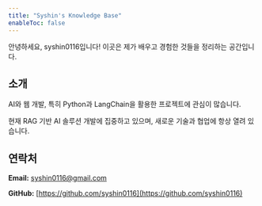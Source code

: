 ```yaml
---
title: "Syshin's Knowledge Base"
enableToc: false
---
```


안녕하세요, syshin0116입니다! 이곳은 제가 배우고 경험한 것들을 정리하는 공간입니다.

## 소개

AI와 웹 개발, 특히 Python과 LangChain을 활용한 프로젝트에 관심이 많습니다.

현재 RAG 기반 AI 솔루션 개발에 집중하고 있으며, 새로운 기술과 협업에 항상 열려 있습니다.

## 연락처

**Email:** [syshin0116@gmail.com](mailto:syshin0116@gmail.com)

**GitHub:** [https://github.com/syshin0116](https://github.com/syshin0116)



<div style="display: flex; justify-content: center; align-items: center; margin: 20px 0;">
  <script type="text/javascript" src="https://cdnjs.buymeacoffee.com/1.0.0/button.prod.min.js" data-name="bmc-button" data-slug="syshin0116" data-color="#FFDD00" data-emoji=""  data-font="Cookie" data-text="한푼만줍쇼" data-outline-color="#000000" data-font-color="#000000" data-coffee-color="#ffffff" ></script>
  <!-- <script type="text/javascript" src="https://cdnjs.buymeacoffee.com/1.0.0/button.prod.min.js" data-name="bmc-button" data-slug="syshin0116" data-color="#FFDD00" data-emoji=""  data-font="Cookie" data-text="Buy me a coffee" data-outline-color="#000000" data-font-color="#000000" data-coffee-color="#ffffff" ></script> -->
</div>

